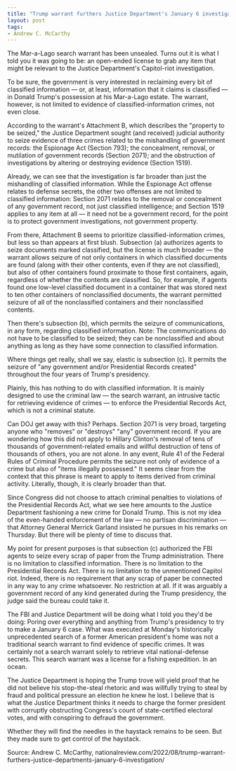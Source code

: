 ```yaml
---
title: "Trump warrant furthers Justice Department's January 6 investigation"
layout: post
tags:
- Andrew C. McCarthy
---
```


The Mar-a-Lago search warrant has been unsealed. Turns out it is what I told you it was going to be: an open-ended license to grab any item that might be relevant to the Justice Department's Capitol-riot investigation.

To be sure, the government is very interested in reclaiming every bit of classified information — or, at least, information that it claims is classified — in Donald Trump's possession at his Mar-a-Lago estate. The warrant, however, is not limited to evidence of classified-information crimes, not even close.

According to the warrant's Attachment B, which describes the "property to be seized," the Justice Department sought (and received) judicial authority to seize evidence of three crimes related to the mishandling of government records: the Espionage Act (Section 793); the concealment, removal, or mutilation of government records (Section 2071); and the obstruction of investigations by altering or destroying evidence (Section 1519).

Already, we can see that the investigation is far broader than just the mishandling of classified information. While the Espionage Act offense relates to defense secrets, the other two offenses are not limited to classified information: Section 2071 relates to the removal or concealment of any government record, not just classified intelligence; and Section 1519 applies to any item at all — it need not be a government record, for the point is to protect government investigations, not government property.

From there, Attachment B seems to prioritize classified-information crimes, but less so than appears at first blush. Subsection (a) authorizes agents to seize documents marked classified, but the license is much broader — the warrant allows seizure of not only containers in which classified documents are found (along with their other contents, even if they are not classified), but also of other containers found proximate to those first containers, again, regardless of whether the contents are classified. So, for example, if agents found one low-level classified document in a container that was stored next to ten other containers of nonclassified documents, the warrant permitted seizure of all of the nonclassified containers and their nonclassified contents.

Then there's subsection (b), which permits the seizure of communications, in any form, regarding classified information. Note: The communications do not have to be classified to be seized; they can be nonclassified and about anything as long as they have some connection to classified information.

Where things get really, shall we say, elastic is subsection (c). It permits the seizure of "any government and/or Presidential Records created" throughout the four years of Trump's presidency.

Plainly, this has nothing to do with classified information. It is mainly designed to use the criminal law — the search warrant, an intrusive tactic for retrieving evidence of crimes — to enforce the Presidential Records Act, which is not a criminal statute.

Can DOJ get away with this? Perhaps. Section 2071 is very broad, targeting anyone who "removes" or "destroys" "any" government record. If you are wondering how this did not apply to Hillary Clinton's removal of tens of thousands of government-related emails and willful destruction of tens of thousands of others, you are not alone. In any event, Rule 41 of the Federal Rules of Criminal Procedure permits the seizure not only of evidence of a crime but also of "items illegally possessed." It seems clear from the context that this phrase is meant to apply to items derived from criminal activity. Literally, though, it is clearly broader than that.

Since Congress did not choose to attach criminal penalties to violations of the Presidential Records Act, what we see here amounts to the Justice Department fashioning a new crime for Donald Trump. This is not my idea of the even-handed enforcement of the law — no partisan discrimination — that Attorney General Merrick Garland insisted he pursues in his remarks on Thursday. But there will be plenty of time to discuss that.

My point for present purposes is that subsection (c) authorized the FBI agents to seize every scrap of paper from the Trump administration. There is no limitation to classified information. There is no limitation to the Presidential Records Act. There is no limitation to the unmentioned Capitol riot. Indeed, there is no requirement that any scrap of paper be connected in any way to any crime whatsoever. No restriction at all. If it was arguably a government record of any kind generated during the Trump presidency, the judge said the bureau could take it.

The FBI and Justice Department will be doing what I told you they'd be doing: Poring over everything and anything from Trump's presidency to try to make a January 6 case. What was executed at Monday's historically unprecedented search of a former American president's home was not a traditional search warrant to find evidence of specific crimes. It was certainly not a search warrant solely to retrieve vital national-defense secrets. This search warrant was a license for a fishing expedition. In an ocean.

The Justice Department is hoping the Trump trove will yield proof that he did not believe his stop-the-steal rhetoric and was willfully trying to steal by fraud and political pressure an election he knew he lost. I believe that is what the Justice Department thinks it needs to charge the former president with corruptly obstructing Congress's count of state-certified electoral votes, and with conspiring to defraud the government.

Whether they will find the needles in the haystack remains to be seen. But they made sure to get control of the haystack.

Source: Andrew C. McCarthy, nationalreview.com/2022/08/trump-warrant-furthers-justice-departments-january-6-investigation/
